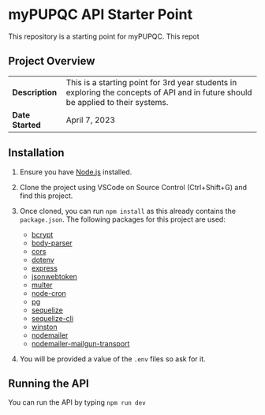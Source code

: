 # myPUPQC API Starter Point

This repository is a starting point for myPUPQC. This repot

## Project Overview

|                  |                                                                                                                                   |
| ---------------- | --------------------------------------------------------------------------------------------------------------------------------- |
| **Description**  | This is a starting point for 3rd year students in exploring the concepts of API and in future should be applied to their systems. |
| **Date Started** | April 7, 2023                                                                                                                     |

## Installation

1. Ensure you have [Node.js](https://nodejs.org/) installed.
2. Clone the project using VSCode on Source Control (Ctrl+Shift+G) and find this project.
3. Once cloned, you can run `npm install` as this already contains the `package.json`. The following packages for this project are used:

    - [bcrypt](https://www.npmjs.com/package/bcrypt)
    - [body-parser](https://www.npmjs.com/package/body-parser)
    - [cors](https://www.npmjs.com/package/cors)
    - [dotenv](https://www.npmjs.com/package/dotenv)
    - [express](https://www.npmjs.com/package/express)
    - [jsonwebtoken](https://www.npmjs.com/package/jsonwebtoken)
    - [multer](https://www.npmjs.com/package/multer)
    - [node-cron](https://www.npmjs.com/package/node-cron)
    - [pg](https://www.npmjs.com/package/pg)
    - [sequelize](https://www.npmjs.com/package/sequelize)
    - [sequelize-cli](https://www.npmjs.com/package/sequelize-cli)
    - [winston](https://www.npmjs.com/package/winston)
    - [nodemailer](https://nodemailer.com/about/)
    - [nodemailer-mailgun-transport](https://www.npmjs.com/package/nodemailer-mailgun-transport)

4. You will be provided a value of the `.env` files so ask for it.

## Running the API

You can run the API by typing `npm run dev`

